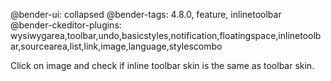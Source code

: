 @bender-ui: collapsed
@bender-tags: 4.8.0, feature, inlinetoolbar
@bender-ckeditor-plugins: wysiwygarea,toolbar,undo,basicstyles,notification,floatingspace,inlinetoolbar,sourcearea,list,link,image,language,stylescombo

Click on image and check if inline toolbar skin is the same as toolbar skin.